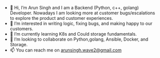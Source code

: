 - 👋 Hi, I’m Arun Singh and I am a Backend (Python, c++, golang) Developer. Nowadays I am looking more at customer bugs/escalations to explore the product and customer experiences.
- 👀 I’m interested in writing logic, fixing bugs, and making happy to our customers.
- 🌱 I’m currently learning K8s and Could storage fundamentals.
- 💞️ I’m looking to collaborate on Python,golang, Ansible, Docker, and Storage.
- 📫 You can reach me on arunsingh.wave2@gmail.com

<!---
arunsingh02/arunsingh02 is a ✨ special ✨ repository because its `README.md` (this file) appears on your GitHub profile.
You can click the Preview link to take a look at your changes.
--->